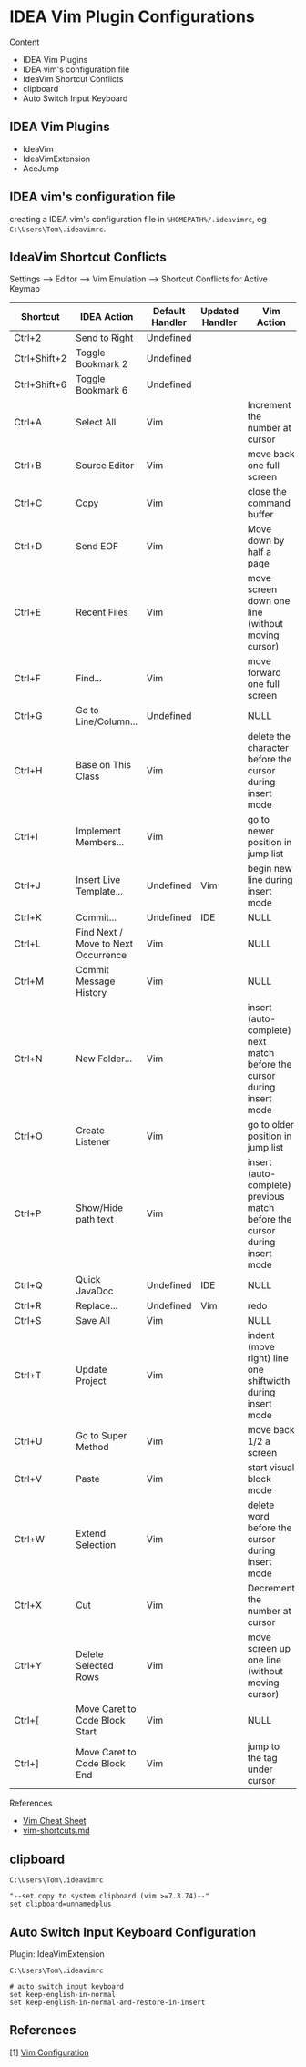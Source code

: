 # IDEA Vim Plugin Configurations

Content

- IDEA Vim Plugins
- IDEA vim's configuration file
- IdeaVim Shortcut Conflicts
- clipboard
- Auto Switch Input Keyboard

## IDEA Vim Plugins

- IdeaVim
- IdeaVimExtension
- AceJump

## IDEA vim's configuration file

creating a IDEA vim's configuration file in `%HOMEPATH%/.ideavimrc`, eg `C:\Users\Tom\.ideavimrc`.

## IdeaVim Shortcut Conflicts

Settings --> Editor --> Vim Emulation --> Shortcut Conflicts for Active Keymap

| Shortcut     | IDEA Action                         | Default Handler | Updated Handler | Vim Action                                                   |
| ------------ | ----------------------------------- | --------------- | --------------- | ------------------------------------------------------------ |
| Ctrl+2       | Send to Right                       | Undefined       |                 |                                                              |
| Ctrl+Shift+2 | Toggle Bookmark 2                   | Undefined       |                 |                                                              |
| Ctrl+Shift+6 | Toggle Bookmark 6                   | Undefined       |                 |                                                              |
| Ctrl+A       | Select All                          | Vim             |                 | Increment the number at cursor                               |
| Ctrl+B       | Source Editor                       | Vim             |                 | move back one full screen                                    |
| Ctrl+C       | Copy                                | Vim             |                 | close the command buffer                                     |
| Ctrl+D       | Send EOF                            | Vim             |                 | Move down by half a page                                     |
| Ctrl+E       | Recent Files                        | Vim             |                 | move screen down one line (without moving cursor)            |
| Ctrl+F       | Find...                             | Vim             |                 | move forward one full screen                                 |
| Ctrl+G       | Go to Line/Column...                | Undefined       |                 | NULL                                                         |
| Ctrl+H       | Base on This Class                  | Vim             |                 | delete the character before the cursor during insert mode    |
| Ctrl+I       | Implement Members...                | Vim             |                 | go to newer position in jump list                            |
| Ctrl+J       | Insert Live Template...             | Undefined       | Vim             | begin new line during insert mode                            |
| Ctrl+K       | Commit...                           | Undefined       | IDE             | NULL                                                         |
| Ctrl+L       | Find Next / Move to Next Occurrence | Vim             |                 | NULL                                                         |
| Ctrl+M       | Commit Message History              | Vim             |                 | NULL                                                         |
| Ctrl+N       | New Folder...                       | Vim             |                 | insert (auto-complete) next match before the cursor during insert mode |
| Ctrl+O       | Create Listener                     | Vim             |                 | go to older position in jump list                            |
| Ctrl+P       | Show/Hide path text                 | Vim             |                 | insert (auto-complete) previous match before the cursor during insert mode |
| Ctrl+Q       | Quick JavaDoc                       | Undefined       | IDE             | NULL                                                         |
| Ctrl+R       | Replace...                          | Undefined       | Vim             | redo                                                         |
| Ctrl+S       | Save All                            | Vim             |                 | NULL                                                         |
| Ctrl+T       | Update Project                      | Vim             |                 | indent (move right) line one shiftwidth during insert mode   |
| Ctrl+U       | Go to Super Method                  | Vim             |                 | move back 1/2 a screen                                       |
| Ctrl+V       | Paste                               | Vim             |                 | start visual block mode                                      |
| Ctrl+W       | Extend Selection                    | Vim             |                 | delete word before the cursor during insert mode             |
| Ctrl+X       | Cut                                 | Vim             |                 | Decrement the number at cursor                               |
| Ctrl+Y       | Delete Selected Rows                | Vim             |                 | move screen up one line (without moving cursor)              |
| Ctrl+[       | Move Caret to Code Block Start      | Vim             |                 | NULL                                                         |
| Ctrl+]       | Move Caret to Code Block End        | Vim             |                 | jump to the tag under cursor                                 |

References

- [Vim Cheat Sheet](https://vim.rtorr.com/)
- [vim-shortcuts.md](https://gist.github.com/tuxfight3r/0dca25825d9f2608714b)

## clipboard

`C:\Users\Tom\.ideavimrc`

```
"--set copy to system clipboard (vim >=7.3.74)--"
set clipboard=unnamedplus
```

## Auto Switch Input Keyboard Configuration

Plugin: IdeaVimExtension

`C:\Users\Tom\.ideavimrc`

```
# auto switch input keyboard
set keep-english-in-normal
set keep-english-in-normal-and-restore-in-insert
```

## References

[1] [Vim Configuration](https://www.jetbrains.com/help/idea/using-product-as-the-vim-editor.html#vimrc)
